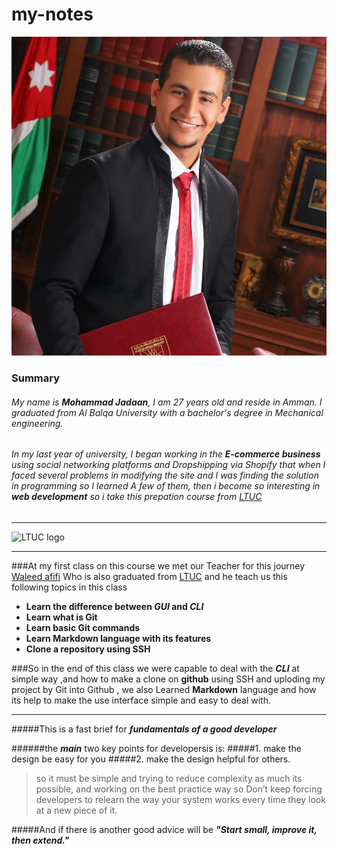 # my-notes

![Profile photo](my%20photo.jpg)
### Summary
###### My name is **Mohammad Jadaan**, I am 27 years old and reside in Amman. I graduated from Al Balqa University with a bachelor's degree in Mechanical engineering.

###### In my last year of university, I began working in the ***E-commerce business*** using social networking platforms and Dropshipping via Shopify that when I faced several problems in modifying the site and I was finding the solution in programming so I learned A few of them, then i become so interesting in **web development** so i take this prepation course from [LTUC](https://www.ltuc.com/)
___
![LTUC logo](https://avatars1.githubusercontent.com/u/46479305?s=400&v=4)

___
###At my first class on this course we met our Teacher for this journey [Waleed afifi](https://github.com/waleedafifi90) Who is also graduated from [LTUC](https://www.ltuc.com/) and he teach us this following topics in this class 

- **Learn the difference between ***GUI*** and ***CLI*****
- **Learn what is Git**
- **Learn basic Git commands**
- **Learn Markdown language with its features**
- **Clone a repository using SSH**

###So in the end of this class we were capable to deal with the ***CLI*** at simple way ,and how to make a clone on **github** using SSH and uploding my project by Git into Github , we also Learned  **Markdown** language and how its help to make the use interface simple and easy to deal with.
___
#####This is a fast brief for ***fundamentals of a good developer***

######the ***main*** two key points for developersis is:
#####1. make the design be easy for you 
#####2. make the design helpful for others.
> so it must be simple and trying to reduce complexity as much its possible, and working on the best practice way so Don’t keep forcing developers to relearn the way your system works every time they look at a new piece of it.

#####And if there is another good advice will be 
***"Start small, improve it, then extend."***